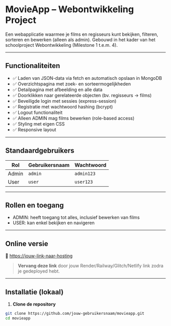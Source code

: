 # MovieApp – Webontwikkeling Project

Een webapplicatie waarmee je films en regisseurs kunt bekijken, filteren, sorteren en bewerken (alleen als admin). Gebouwd in het kader van het schoolproject Webontwikkeling (Milestone 1 t.e.m. 4).

---

## Functionaliteiten

- ✅ Laden van JSON-data via fetch en automatisch opslaan in MongoDB
- ✅ Overzichtspagina met zoek- en sorteermogelijkheden
- ✅ Detailpagina met afbeelding en alle data
- ✅ Doorklikken naar gerelateerde objecten (bv. regisseurs → films)
- ✅ Beveiligde login met sessies (express-session)
- ✅ Registratie met wachtwoord hashing (bcrypt)
- ✅ Logout functionaliteit
- ✅ Alleen ADMIN mag films bewerken (role-based access)
- ✅ Styling met eigen CSS
- ✅ Responsive layout

---

## Standaardgebruikers

| Rol   | Gebruikersnaam | Wachtwoord |
|-------|----------------|------------|
| Admin | `admin`        | `admin123` |
| User  | `user`         | `user123`  |

---

## Rollen en toegang

- ADMIN: heeft toegang tot alles, inclusief bewerken van films
- USER: kan enkel bekijken en navigeren

---

## Online versie

🔗 [https://jouw-link-naar-hosting](https://jouw-link-naar-hosting)

> **Vervang deze link** door jouw Render/Railway/Glitch/Netlify link zodra je gedeployed hebt.

---

##  Installatie (lokaal)

1. **Clone de repository**

```bash
git clone https://github.com/jouw-gebruikersnaam/movieapp.git
cd movieapp
